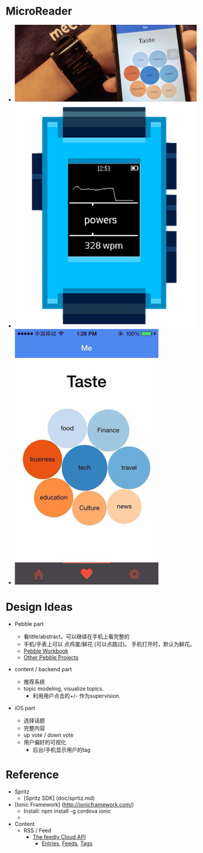 # MicroReader
* ![](pic/MicroReader.jpeg)
* ![](pic/Pebble.png)
* ![](pic/iOS.png)


# Design Ideas

*  Pebble part
   *  看title/abstract，可以继续在手机上看完整的 
   *  手机/手表上可以 点鸡蛋/鲜花 (可以点跳过)。 手机打开时，默认为鲜花。
   *  [Pebble Workbook](Pebble/Workbook.md)
   *  [Other Pebble Projects](Pebble/PebbleProjects.md)

*  content / backend part
   * 推荐系统
   * topic modeling, visualize topics.
      * 利用用户点击的+/- 作为supervision.

*  iOS part
   *  选择话题
   *  完整内容
   *  up vote / down vote
   *  用户偏好的可视化
      * 后台/手机显示用户的tag 


# Reference
* Spritz
  *  [Spritz SDK] (doc/sprtiz.md)
* [Ionic Framework] (http://ionicframework.com/)
  *  Install: npm install -g cordova ionic
  *  
*	Content
	*	RSS / Feed
		*	[The feedly Cloud API](http://developer.feedly.com/)
			*	[Entries](http://developer.feedly.com/v3/entries/), [Feeds](http://developer.feedly.com/v3/feeds/), [Tags](http://developer.feedly.com/v3/tags/)

